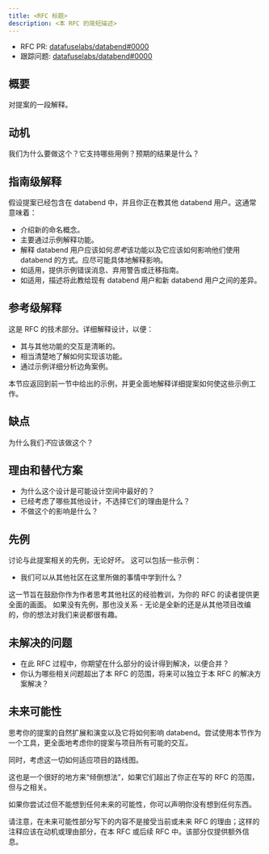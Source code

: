```yaml
---
title: <RFC 标题>
description: <本 RFC 的简短描述>
---
```


- RFC PR: [datafuselabs/databend#0000](https://github.com/datafuselabs/databend/pull/0000)
- 跟踪问题: [datafuselabs/databend#0000](https://github.com/datafuselabs/databend/issues/0000)

## 概要

对提案的一段解释。

## 动机

我们为什么要做这个？它支持哪些用例？预期的结果是什么？

## 指南级解释

假设提案已经包含在 databend 中，并且你正在教其他 databend 用户。这通常意味着：

- 介绍新的命名概念。
- 主要通过示例解释功能。
- 解释 databend 用户应该如何*思考*该功能以及它应该如何影响他们使用 databend 的方式。应尽可能具体地解释影响。
- 如适用，提供示例错误消息、弃用警告或迁移指南。
- 如适用，描述将此教给现有 databend 用户和新 databend 用户之间的差异。

## 参考级解释

这是 RFC 的技术部分。详细解释设计，以便：

- 其与其他功能的交互是清晰的。
- 相当清楚地了解如何实现该功能。
- 通过示例详细分析边角案例。

本节应返回到前一节中给出的示例，并更全面地解释详细提案如何使这些示例工作。

## 缺点

为什么我们*不*应该做这个？

## 理由和替代方案

- 为什么这个设计是可能设计空间中最好的？
- 已经考虑了哪些其他设计，不选择它们的理由是什么？
- 不做这个的影响是什么？

## 先例

讨论与此提案相关的先例，无论好坏。
这可以包括一些示例：

- 我们可以从其他社区在这里所做的事情中学到什么？

这一节旨在鼓励你作为作者思考其他社区的经验教训，为你的 RFC 的读者提供更全面的画面。
如果没有先例，那也没关系 - 无论是全新的还是从其他项目改编的，你的想法对我们来说都很有趣。

## 未解决的问题

- 在此 RFC 过程中，你期望在什么部分的设计得到解决，以便合并？
- 你认为哪些相关问题超出了本 RFC 的范围，将来可以独立于本 RFC 的解决方案解决？

## 未来可能性

思考你的提案的自然扩展和演变以及它将如何影响 databend。尝试使用本节作为一个工具，更全面地考虑你的提案与项目所有可能的交互。

同时，考虑这一切如何适应项目的路线图。

这也是一个很好的地方来“倾倒想法”，如果它们超出了你正在写的 RFC 的范围，但与之相关。

如果你尝试过但不能想到任何未来的可能性，你可以声明你没有想到任何东西。

请注意，在未来可能性部分写下的内容不是接受当前或未来 RFC 的理由；这样的注释应该在动机或理由部分，在本 RFC 或后续 RFC 中。该部分仅提供额外信息。